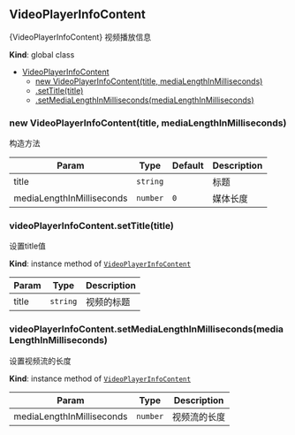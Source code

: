 <a name="VideoPlayerInfoContent"></a>

## VideoPlayerInfoContent
{VideoPlayerInfoContent} 视频播放信息

**Kind**: global class  

* [VideoPlayerInfoContent](#VideoPlayerInfoContent)
    * [new VideoPlayerInfoContent(title, mediaLengthInMilliseconds)](#new_VideoPlayerInfoContent_new)
    * [.setTitle(title)](#VideoPlayerInfoContent+setTitle)
    * [.setMediaLengthInMilliseconds(mediaLengthInMilliseconds)](#VideoPlayerInfoContent+setMediaLengthInMilliseconds)

<a name="new_VideoPlayerInfoContent_new"></a>

### new VideoPlayerInfoContent(title, mediaLengthInMilliseconds)
构造方法


| Param | Type | Default | Description |
| --- | --- | --- | --- |
| title | <code>string</code> |  | 标题 |
| mediaLengthInMilliseconds | <code>number</code> | <code>0</code> | 媒体长度 |

<a name="VideoPlayerInfoContent+setTitle"></a>

### videoPlayerInfoContent.setTitle(title)
设置title值

**Kind**: instance method of [<code>VideoPlayerInfoContent</code>](#VideoPlayerInfoContent)  

| Param | Type | Description |
| --- | --- | --- |
| title | <code>string</code> | 视频的标题 |

<a name="VideoPlayerInfoContent+setMediaLengthInMilliseconds"></a>

### videoPlayerInfoContent.setMediaLengthInMilliseconds(mediaLengthInMilliseconds)
设置视频流的长度

**Kind**: instance method of [<code>VideoPlayerInfoContent</code>](#VideoPlayerInfoContent)  

| Param | Type | Description |
| --- | --- | --- |
| mediaLengthInMilliseconds | <code>number</code> | 视频流的长度 |

